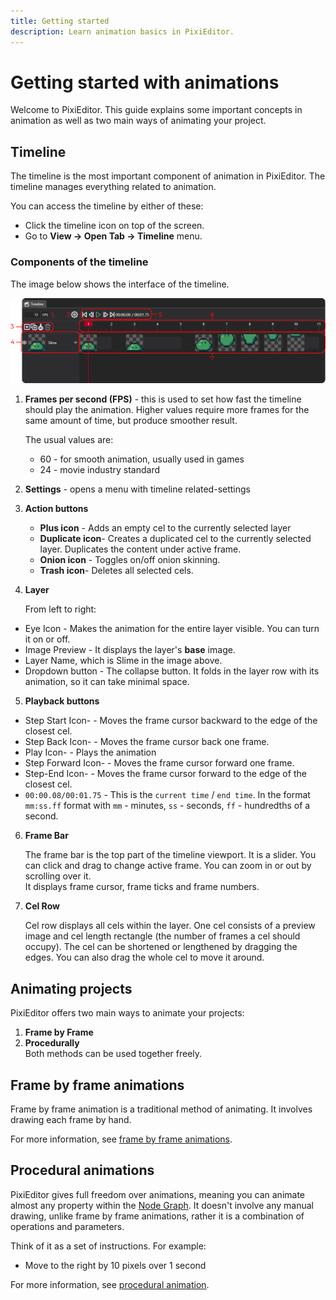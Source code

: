 ```yaml
---
title: Getting started
description: Learn animation basics in PixiEditor.
---
```

<!-- sidebar:
#   order: 1
#   badge:
  #   text: Start Here
   #  variant: tip
 -->

 <!-- import timelineImg from 'site/docs/docs-tooling-img/pix-editor-timeline'; 
import { Image } from '@site/static/img/pixi-editor-icons'; --->



# Getting started with animations
Welcome to PixiEditor. This guide explains some important concepts in animation as well as two main ways of animating your project. 

## Timeline 

The timeline is the most important component of animation in PixiEditor. The timeline manages everything related to animation.

You can access the timeline by either of these:
- Click the timeline icon on top of the screen.
- Go to **View -> Open Tab -> Timeline** menu.

### Components of the timeline
The image below shows the interface of the timeline.

![An image of timeline UI](./img/pix-editor-timeline.png "An image of the timeline interface")


1. **Frames per second (FPS)** - this is used to set how fast the timeline should play the animation. Higher values require more frames for the same amount of time, but produce smoother result.

    The usual values are:
    - 60 - for smooth animation, usually used in games
    - 24 - movie industry standard

<!--- 2. <span className="pixi-icon "/> **Settings** - opens a menu with timeline related-settings
2. <span className=" pixi-editor-icons icon-settings"/> **Settings** - opens a menu with timeline related-settings
2. <img src="/img/logo" alt="Settings" width="16/"> 
--->



2. **Settings** - opens a menu with timeline related-settings


<!--- - <span className="pixi-icon icon-plus-square"/> - Adds an empty cel to the currently selected layer
- <span className="pixi-icon icon-duplicate"/> - Creates a duplicated cel to the currently selected layer. Duplicates the content under active frame.
- <span className="pixi-icon icon-onion"/> - Toggles on/off onion skinning
- <span className="pixi-icon icon-trash"/> - Deletes all selected cels 

4. **Layer**

    From the left to the right:

- <span className="pixi-icon icon-eye"/> - Makes the animation for the entire layer visible. It can be turned on or off
- Image Preview - It displays the layer's **base** image.
- Layer Name, which is Slime in the image above.
- <span className="pixi-icon icon-chevron-down"/> - The collapse button. It folds in the layer row with its animation, so it can take minimal space.

5. **Playback buttons**

- <span className="pixi-icon icon-step-start"/> - Moves the frame cursor backward to the edge of the closest cel.
- <span className="pixi-icon icon-step-back"/> - Moves the frame cursor back one frame.
- <span className="pixi-icon icon-play" style={{color: "#6fac6f"}}/> - Plays the animation
- <span className="pixi-icon icon-step-forward"/> - Moves the frame cursor forward one frame.
- <span className="pixi-icon icon-step-end"/> - Moves the frame cursor forward to the edge of the closest cel.
- `00:00.08/00:01.75` - This is the `current time` / `end time`. In the format `mm:ss.ff` format with `mm` - minutes, `ss` - seconds, `ff` - hundredths of a second.

 --->

3. **Action buttons**
    - **Plus icon** - Adds an empty cel to the currently selected layer
    - **Duplicate icon**- Creates a duplicated cel to the currently selected layer. Duplicates the content under active frame.
    - **Onion icon** - Toggles on/off onion skinning.
    - **Trash icon**- Deletes all selected cels.

4. **Layer**

    From left to right:

- Eye Icon - Makes the animation for the entire layer visible. You can turn it on or off.
- Image Preview - It displays the layer's **base** image.
- Layer Name, which is Slime in the image above.
- Dropdown button - The collapse button. It folds in the layer row with its animation, so it can take minimal space.

5. **Playback buttons**

-  Step Start Icon- - Moves the frame cursor backward to the edge of the closest cel.
-  Step Back Icon- - Moves the frame cursor back one frame.
-  Play Icon-  - Plays the animation
-  Step Forward Icon- - Moves the frame cursor forward one frame.
- Step-End Icon- - Moves the frame cursor forward to the edge of the closest cel.
- ```00:00.08/00:01.75``` - This is the `current time` / `end time`. In the format `mm:ss.ff` format with `mm` - minutes, `ss` - seconds, `ff` - hundredths of a second.

6. **Frame Bar** 

    The frame bar is the top part of the timeline viewport. It is a slider. You can click and drag to change active frame. You can zoom in or out by scrolling over it.  
    It displays frame cursor, frame ticks and frame numbers.

7. **Cel Row**

    Cel row displays all cels within the layer. One cel consists of a preview image and cel length rectangle (the number of frames a cel should occupy). The cel can be shortened or lengthened by dragging the edges. You can also drag the whole cel to move it around.


## Animating projects
PixiEditor offers two main ways to animate your projects: 
1. **Frame by Frame** 
2. **Procedurally**  
Both methods can be used together freely.


## Frame by frame animations

Frame by frame animation is a traditional method of animating. It involves drawing each frame by hand.

For more information, see [frame by frame animations](https://pixieditor.net/docs/usage/animating/frame-by-frame/). 

## Procedural animations

PixiEditor gives full freedom over animations, meaning you can animate almost any property within the [Node Graph](https://pixieditor.net/docs/usage/node-graph/getting-started-with-node-graph/). 
It doesn't involve any manual drawing, unlike frame by frame animations, rather it is a combination of operations and parameters.

Think of it as a set of instructions. For example:  
- Move to the right by 10 pixels over 1 second

For more information, see [procedural animation](https://pixieditor.net/docs/usage/animating/procedural/).
